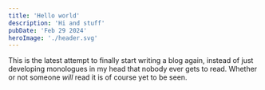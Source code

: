 ```yaml
---
title: 'Hello world'
description: 'Hi and stuff'
pubDate: 'Feb 29 2024'
heroImage: './header.svg'
---
```


This is the latest attempt to finally start writing a blog again, instead of just developing
monologues in my head that nobody ever gets to read. Whether or not someone _will_ read it
is of course yet to be seen.
